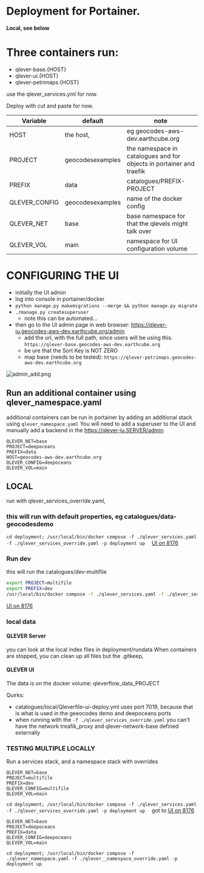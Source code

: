 # Deployment for Portainer.

**Local, see below**

# Three containers run:
* qlever-base.{HOST}
* qlever-ui.{HOST}
* qlever-petrimaps.{HOST}

use the qlever_services.yml for now.

Deploy with cut and paste for now.


| Variable      | default          | note                                                                 |
|---------------|------------------|----------------------------------------------------------------------|
| HOST          | the host,        | eg geocodes-aws-dev.earthcube.org                                    |
| PROJECT       | geocodesexamples | the namespace in catalogues and for objects in portainer and traefik |
| PREFIX        | data             | catalogues/PREFIX-PROJECT                                            |
| QLEVER_CONFIG | geocodesexamples | name of the docker config                                            | 
| QLEVER_NET    | base             | base namespace for that the qlevels might talk over                  |
| QLEVER_VOL    | main             |  namespace for UI configuration volume |

# CONFIGURING THE UI
* initially the UI admin
* log into console in portainer/docker
* `python manage.py makemigrations --merge && python manage.py migrate`
* `./manage.py createsuperuser`
   * note this can be automated... 
* then go to the UI admin page in web browser: https://qlever-iu.geocodes-aws-dev.earthcube.org/admin
  * add the url, with the full path, since users will be using this.
  `https://qlever-base.geocodes-aws-dev.earthcube.org`
  * be ure that the Sort Key is NOT ZERO
  * map base (needs to be tested):
  `https://qlever-petrimaps.geocodes-aws-dev.earthcube.org`
  
 ![admin_add.png](admin_add.png)

## Run an additional container using qlever_namespace.yaml
additional containers can be run in portainer by adding an additional stack using `qlever_namespace.yaml`
You will need to add a superuser to the UI and manually add a backend in the https://qlever-iu.SERVER/admin

```
QLEVER_NET=base
PROJECT=deepoceans
PREFIX=data
HOST=geocodes-aws-dev.earthcube.org
QLEVER_CONFIG=deepoceans
QLEVER_VOL=main
```

## LOCAL
run with qlever_services_override.yaml, 

### this will run with default properties, eg catalogues/data-geocodesdemo 

`cd deployment; /usr/local/bin/docker compose -f ./qlever_services.yaml -f ./qlever_services_override.yaml -p deployment up 
`
[UI on 8176](http://localhost:8176/)

### Run dev
this will run the catalogues/dev-multifile
```bash
export PROJECT=multifile
export PREFIX=dev
/usr/local/bin/docker compose -f ./qlever_services.yaml -f ./qlever_services_override.yaml -p deployment up 
```

[UI on 8176](http://localhost:8176/)

### local data
#### QLEVER Server
you can look at the local index files in deployment/rundata
When containers are stopped, you  can clean up all files but the .gitkeep, 
#### QLEVER UI
The data is on the docker volume: qleverflow_data_PROJECT

Quirks:
* catalogues/local/Qleverfile-ui-deploy.yml uses port 7019, because that is what is used in the geeocodes demo and deepoceans ports
* when running with the `-f ./qlever_services_override.yaml` you can't have the network treafik_proxy and qlever-network-base defined externally


### TESTING MULTIPLE LOCALLY
Run a services stack, and a namespace stack with overrides

```
QLEVER_NET=base
PROJECT=multifile
PREFIX=dev
QLEVER_CONFIG=multifile
QLEVER_VOL=main
```
`cd deployment; /usr/local/bin/docker compose -f ./qlever_services.yaml -f ./qlever_services_override.yaml -p deployment up 
`
got to 
[UI on 8176](http://localhost:8176/)


```
QLEVER_NET=base
PROJECT=deepoceans
PREFIX=data
QLEVER_CONFIG=deepoceans
QLEVER_VOL=main
```

`cd deployment; /usr/local/bin/docker compose -f ./qlever_namespace.yaml -f ./qlever__namespace_override.yaml -p deployment up 
`
